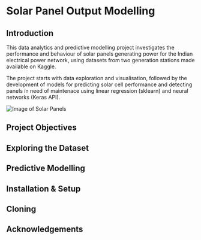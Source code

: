 # Solar Panel Output Modelling

Introduction
---

This data analytics and predictive modelling project investigates the performance and behaviour of solar panels generating power for the Indian electrical power network, using datasets from two generation stations made available on Kaggle.

The project starts with data exploration and visualisation, followed by the development of models for predicting solar cell performance and detecting panels in need of maintenace using linear regression (sklearn) and neural networks (Keras API). 

![Image of Solar Panels](https://github.com/PMetcalf/solar-power-generation-project/blob/master/Miscellaneous/solar_panel_low_res_201110.jpg)

Project Objectives
---

Exploring the Dataset
---

Predictive Modelling
---

Installation & Setup
---

Cloning
---

Acknowledgements
---